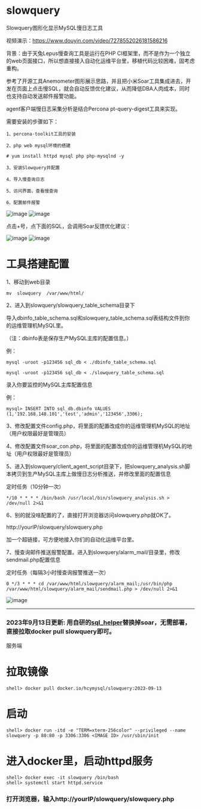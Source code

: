 # slowquery
Slowquery图形化显示MySQL慢日志工具

视频演示：https://www.douyin.com/video/7278552026181586216

背景：由于天兔Lepus慢查询工具是运行在PHP CI框架里，而不是作为一个独立的web页面接口，所以想直接接入自动化运维平台里，移植代码比较困难，固考虑重构。

参考了开源工具Anemometer图形展示思路，并且把小米Soar工具集成进去，开发在页面上点击慢SQL，就会自动反馈优化建议，从而降低DBA人肉成本，同时也支持自动发送邮件报警功能。

agent客户端慢日志采集分析是结合Percona pt-query-digest工具来实现。

需要安装的步骤如下：

    1、percona-toolkit工具的安装
    
    2、php web mysql环境的搭建
    
    # yum install httpd mysql php php-mysqlnd -y
    
    3、安装Slowquery并配置
    
    4、导入慢查询日志
    
    5、访问界面，查看慢查询
    
    6、配置邮件报警
    
![image](https://dbaplus.cn/uploadfile/2019/0320/20190320101709165.jpg)
![image](https://dbaplus.cn/uploadfile/2019/0320/20190320101724428.jpg)

点击+号，点下面的SQL，会调用Soar反馈优化建议：

![image](https://dbaplus.cn/uploadfile/2019/0320/20190320101739345.png)
![image](https://dbaplus.cn/uploadfile/2019/0320/20190320101808544.jpg)

# 工具搭建配置

1、移动到web目录

    mv  slowquery  /var/www/html/

2、进入到slowquery/slowquery_table_schema目录下

导入dbinfo_table_schema.sql和slowquery_table_schema.sql表结构文件到你的运维管理机MySQL里。

（注：dbinfo表是保存生产MySQL主库的配置信息。）

例：

    mysql -uroot -p123456 sql_db < ./dbinfo_table_schema.sql

    mysql -uroot -p123456 sql_db < ./slowquery_table_schema.sql 

录入你要监控的MySQL主库配置信息

例：

    mysql> INSERT INTO sql_db.dbinfo VALUES (1,'192.168.148.101','test','admin','123456',3306);

3、修改配置文件config.php，将里面的配置改成你的运维管理机MySQL的地址（用户权限最好是管理员）

4、修改配置文件soar_con.php，将里面的配置改成你的运维管理机MySQL的地址（用户权限最好是管理员）

5、进入到slowquery/client_agent_script目录下，把slowquery_analysis.sh脚本拷贝到生产MySQL主库上做慢日志分析推送，并修改里面的配置信息

定时任务（10分钟一次）

    */10 * * * * /bin/bash /usr/local/bin/slowquery_analysis.sh > /dev/null 2>&1

6、别的就没啥配置的了，直接打开浏览器访问slowquery.php就OK了。

http://yourIP/slowquery/slowquery.php

加一个超链接，可方便地接入你们的自动化运维平台里。

7、慢查询邮件推送报警配置。进入到slowquery/alarm_mail/目录里，修改sendmail.php配置信息

定时任务（每隔3小时慢查询报警推送一次）

    0 */3 * * * cd /var/www/html/slowquery/alarm_mail;/usr/bin/php  /var/www/html/slowquery/alarm_mail/sendmail.php > /dev/null 2>&1

![image](https://dbaplus.cn/uploadfile/2019/0320/20190320101826150.jpg)

-------------------------------------------
### 2023年9月13日更新: 用自研的[sql_helper](https://github.com/hcymysql/sql_helper/tree/sql_helper_1.1)替换掉soar，无需部署，直接拉取docker pull slowquery即可。

服务端
# 拉取镜像
```
shell> docker pull docker.io/hcymysql/slowquery:2023-09-13
```
# 启动
```
shell> docker run -itd -e "TERM=xterm-256color" --privileged --name slowquery -p 80:80 -p 3306:3306 <IMAGE ID> /usr/sbin/init
```

# 进入docker里，启动httpd服务
```
shell> docker exec -it slowquery /bin/bash
shell> systemctl start httpd.service 
```
### 打开浏览器，输入http://yourIP/slowquery/slowquery.php
